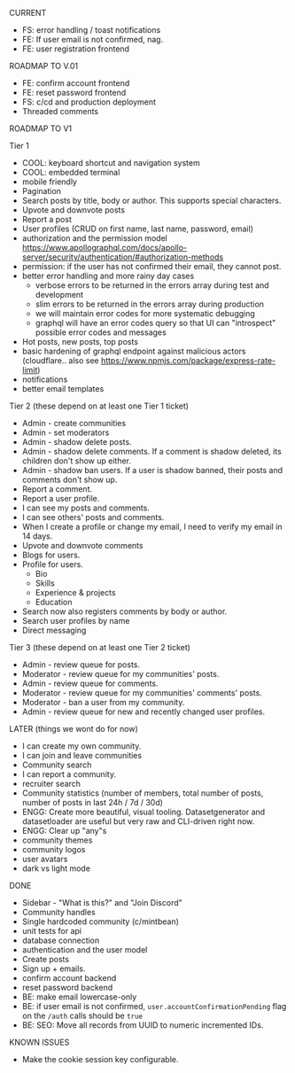 CURRENT

- FS: error handling / toast notifications
- FE: If user email is not confirmed, nag.
- FE: user registration frontend

ROADMAP TO V.01

- FE: confirm account frontend
- FE: reset password frontend
- FS: c/cd and production deployment
- Threaded comments

ROADMAP TO V1

Tier 1

- COOL: keyboard shortcut and navigation system
- COOL: embedded terminal
- mobile friendly
- Pagination
- Search posts by title, body or author. This supports special characters.
- Upvote and downvote posts
- Report a post
- User profiles (CRUD on first name, last name, password, email)
- authorization and the permission model https://www.apollographql.com/docs/apollo-server/security/authentication/#authorization-methods
- permission: if the user has not confirmed their email, they cannot post.
- better error handling and more rainy day cases
  - verbose errors to be returned in the errors array during test and development
  - slim errors to be returned in the errors array during production
  - we will maintain error codes for more systematic debugging
  - graphql will have an error codes query so that UI can "introspect" possible error codes and messages
- Hot posts, new posts, top posts
- basic hardening of graphql endpoint against malicious actors (cloudflare.. also see https://www.npmjs.com/package/express-rate-limit)
- notifications
- better email templates

Tier 2 (these depend on at least one Tier 1 ticket)

- Admin - create communities
- Admin - set moderators
- Admin - shadow delete posts.
- Admin - shadow delete comments. If a comment is shadow deleted, its children don't show up either.
- Admin - shadow ban users. If a user is shadow banned, their posts and comments don't show up.
- Report a comment.
- Report a user profile.
- I can see my posts and comments.
- I can see others' posts and comments.
- When I create a profile or change my email, I need to verify my email in 14 days.
- Upvote and downvote comments
- Blogs for users.
- Profile for users.
  - Bio
  - Skills
  - Experience & projects
  - Education
- Search now also registers comments by body or author.
- Search user profiles by name
- Direct messaging

Tier 3 (these depend on at least one Tier 2 ticket)

- Admin - review queue for posts.
- Moderator - review queue for my communities' posts.
- Admin - review queue for comments.
- Moderator - review queue for my communities' comments' posts.
- Moderator - ban a user from my community.
- Admin - review queue for new and recently changed user profiles.

LATER (things we wont do for now)

- I can create my own community.
- I can join and leave communities
- Community search
- I can report a community.
- recruiter search
- Community statistics (number of members, total number of posts, number of posts in last 24h / 7d / 30d)
- ENGG: Create more beautiful, visual tooling. Datasetgenerator and datasetloader are useful but very raw and CLI-driven right now.
- ENGG: Clear up "any"s
- community themes
- community logos
- user avatars
- dark vs light mode

DONE

- Sidebar - "What is this?" and "Join Discord"
- Community handles
- Single hardcoded community (c/mintbean)
- unit tests for api
- database connection
- authentication and the user model
- Create posts
- Sign up + emails.
- confirm account backend
- reset password backend
- BE: make email lowercase-only
- BE: if user email is not confirmed, `user.accountConfirmationPending` flag on the `/auth` calls should be `true`
- BE: SEO: Move all records from UUID to numeric incremented IDs.

KNOWN ISSUES

- Make the cookie session key configurable.
